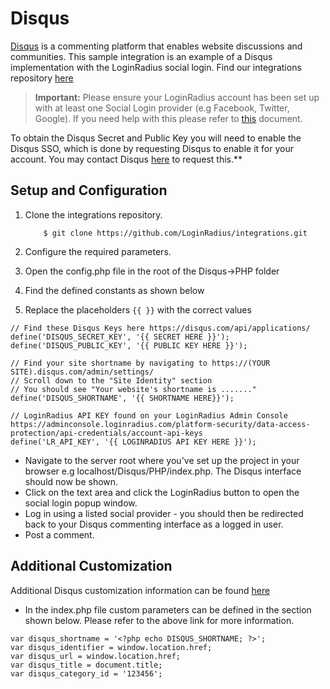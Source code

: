 # Disqus

[Disqus](http://disqus.com/) is a commenting platform that enables website discussions and communities. This sample integration is an example of a Disqus implementation with the LoginRadius social login. Find our integrations repository [here](https://github.com/LoginRadius/integrations)

> **Important:** Please ensure your LoginRadius account has been set up with at least one Social Login provider (e.g Facebook, Twitter, Google). If you need help with this please refer to [this](https://www.loginradius.com/docs/authentication/quick-start/social-login/#configuresocialprovider2)
 document.

To obtain the Disqus Secret and Public Key you will need to enable the Disqus SSO, which is done by requesting Disqus to enable it for your account. You may contact Disqus [here](https://disqus.com/support/?article=contact_SSO) to request this.**

## Setup and Configuration

1. Clone the integrations repository.

    ```
        $ git clone https://github.com/LoginRadius/integrations.git
    ```

2. Configure the required parameters.

3. Open the config.php file in the root of the Disqus->PHP folder
4. Find the defined constants as shown below
5. Replace the placeholders `{{ }}` with the correct values

```
// Find these Disqus Keys here https://disqus.com/api/applications/
define('DISQUS_SECRET_KEY', '{{ SECRET HERE }}');
define('DISQUS_PUBLIC_KEY', '{{ PUBLIC KEY HERE }}');

// Find your site shortname by navigating to https://(YOUR SITE).disqus.com/admin/settings/
// Scroll down to the "Site Identity" section
// You should see "Your website's shortname is ......."
define('DISQUS_SHORTNAME', '{{ SHORTNAME HERE}}');

// LoginRadius API KEY found on your LoginRadius Admin Console https://adminconsole.loginradius.com/platform-security/data-access-protection/api-credentials/account-api-keys
define('LR_API_KEY', '{{ LOGINRADIUS API KEY HERE }}');
```

- Navigate to the server root where you've set up the project in your browser e.g localhost/Disqus/PHP/index.php. The Disqus interface should now be shown.
- Click on the text area and click the LoginRadius button to open the social login popup window.
- Log in using a listed social provider - you should then be redirected back to your Disqus commenting interface as a logged in user.
- Post a comment.

## Additional Customization

Additional Disqus customization information can be found [here](https://help.disqus.com/customer/portal/articles/236206-integrating-single-sign-on)

- In the index.php file custom parameters can be defined in the section shown below. Please refer to the above link for more information.

```
var disqus_shortname = '<?php echo DISQUS_SHORTNAME; ?>';
var disqus_identifier = window.location.href;
var disqus_url = window.location.href;
var disqus_title = document.title;
var disqus_category_id = '123456';
```
